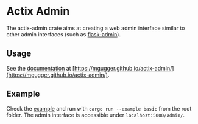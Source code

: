  # Actix Admin

 The actix-admin crate aims at creating a web admin interface similar to other admin interfaces (such as [flask-admin](https://github.com/flask-admin/flask-admin)).
 
## Usage

See the [documentation](https://mgugger.github.io/actix-admin/) at [https://mgugger.github.io/actix-admin/](https://mgugger.github.io/actix-admin/).

## Example

Check the [example](https://github.com/mgugger/actix-admin/tree/main/example) and run with ```cargo run --example basic``` from the root folder. The admin interface is accessible under ```localhost:5000/admin/```.